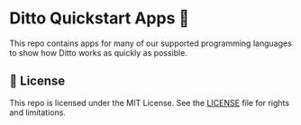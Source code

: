 # Ditto Quickstart Apps 🚀

This repo contains apps for many of our supported programming languages to show
how Ditto works as quickly as possible.

## 📄 License

This repo is licensed under the MIT License. See the [LICENSE](LICENSE) file for rights and limitations.
